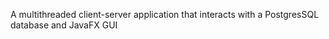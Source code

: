 A multithreaded client-server application that interacts with a PostgresSQL database and JavaFX GUI
